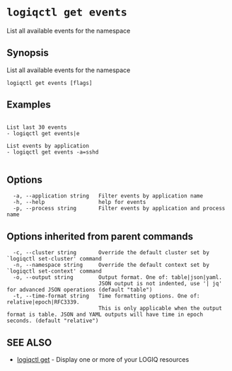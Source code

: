 # `logiqctl get events`

List all available events for the namespace

## Synopsis

List all available events for the namespace

```
logiqctl get events [flags]
```

## Examples

```

List last 30 events
- logiqctl get events|e

List events by application 
- logiqctl get events -a=sshd


```

## Options

```
  -a, --application string   Filter events by application name
  -h, --help                 help for events
  -p, --process string       Filter events by application and process name
```

## Options inherited from parent commands

```
  -c, --cluster string       Override the default cluster set by `logiqctl set-cluster' command
  -n, --namespace string     Override the default context set by `logiqctl set-context' command
  -o, --output string        Output format. One of: table|json|yaml. 
                             JSON output is not indented, use '| jq' for advanced JSON operations (default "table")
  -t, --time-format string   Time formatting options. One of: relative|epoch|RFC3339. 
                             This is only applicable when the output format is table. JSON and YAML outputs will have time in epoch seconds. (default "relative")
```

## SEE ALSO

* [logiqctl get](/get/logiqctl_get)	 - Display one or more of your LOGIQ resources

